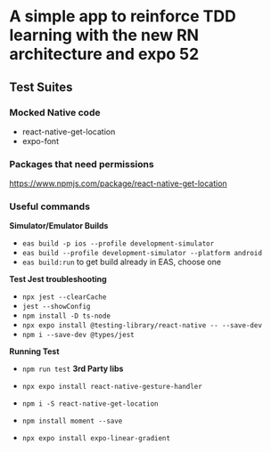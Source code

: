 # A simple app to reinforce TDD learning with the new RN architecture and expo 52

## Test Suites

### Mocked Native code

- react-native-get-location
- expo-font


### Packages that need permissions

https://www.npmjs.com/package/react-native-get-location

### Useful commands

**Simulator/Emulator Builds**

- `eas build -p ios --profile development-simulator `
- `eas build --profile development-simulator --platform android`
- `eas build:run` to get build already in EAS, choose one

**Test Jest troubleshooting**

- `npx jest --clearCache`
- `jest --showConfig`
- `npm install -D ts-node`
- `npx expo install @testing-library/react-native -- --save-dev   `
- `npm i --save-dev @types/jest`

**Running Test**
- `npm run test`
**3rd Party libs**

- `npx expo install react-native-gesture-handler`
- `npm i -S react-native-get-location`
- `npm install moment --save`
- `npx expo install expo-linear-gradient`
